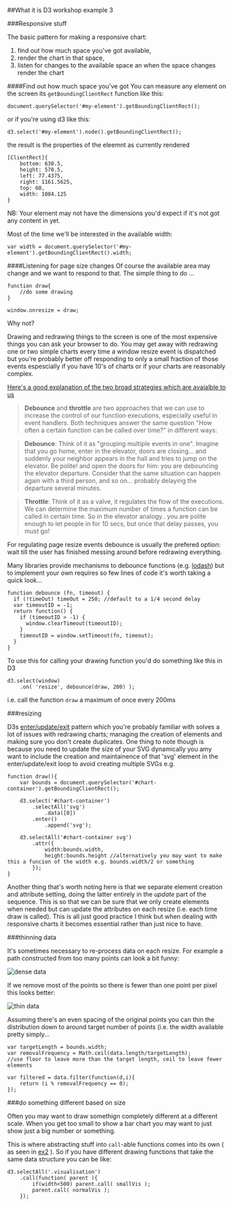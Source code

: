 ##What it is
D3 workshop example 3

###Responsive stuff

The basic pattern for making a responsive chart:
 1. find out how much space you've got available, 
 2. render the chart in that space,
 3. listen for changes to the available space an when the space changes render the chart

####Find out how much space you've got
You can measure any element on the screen its `getBoundingClientRect` function like this:

```
document.querySelector('#my-element').getBoundingClientRect();
```

or if you're using d3 like this:


``` 
d3.select('#my-element').node().getBoundingClientRect();
```

the result is the properties of the eleemnt as currently rendered

```
[ClientRect]{
	bottom: 630.5,
	height: 570.5,
	left: 77.4375,
	right: 1161.5625,
	top: 60,
	width: 1084.125
}
```

NB: Your element may not have the dimensions you'd expect if it's not got any content in yet.

Most of the time we'll be interested in the available width:

```
var width = document.querySelector('#my-element').getBoundingClientRect().width;
```

####Listening for page size changes
Of course the available area may change and we want to respond to that. The simple thing to do ...

```
function draw{
	//do some drawing
}

window.onresize = draw;
```

Why not? 

Drawing and redrawing things to the screen is one of the most expensive things you can ask your browser to do. You may get away with redrawing one or two simple charts every time a window resize event is dispatched but you're probably better off responding to only a small fraction of those events espescially if you have 10's of charts or if your charts are reasonably complex.

[Here's a good explanation of the two broad strategies which are avaialble to us](http://drupalmotion.com/article/debounce-and-throttle-visual-explanation)

>__Debounce__ and __throttle__ are two approaches that we can use to increase the control of our function executions, especially useful in event handlers.
Both techniques answer the same question "How often a certain function can be called over time?" in different ways:


>__Debounce__: Think of it as "grouping multiple events in one". Imagine that you go home, enter in the elevator, doors are closing... and suddenly your neighbor appears in the hall and tries to jump on the elevator. Be polite! and open the doors for him: you are debouncing the elevator departure. Consider that the same situation can happen again with a third person, and so on... probably delaying the departure several minutes.


>__Throttle__: Think of it as a valve, it regulates the flow of the executions. We can determine the maximum number of times a function can be called in certain time. So in the elevator analogy.. you are polite enough to let people in for 10 secs, but once that delay passes, you must go!

For regulating page resize events debounce is usually the prefered option: wait till the user has finished messing around before redrawing everything. 

Many libraries provide mechanisms to debounce functions (e.g. [lodash](https://lodash.com/docs#debounce)) but to implement your own requires so few lines of code it's worth taking a quick look... 

```
function debounce (fn, timeout) {
  if (!timeOut) timeOut = 250; //default to a 1/4 second delay
  var timeoutID = -1;
  return function() {
    if (timeoutID > -1) {
      window.clearTimeout(timeoutID);
    }
    timeoutID = window.setTimeout(fn, timeout);
  }
}
```

To use this for calling your drawing function you'd do something like
this in D3

```
d3.select(window)
	.on( 'resize', debounce(draw, 200) );
```

i.e. call the function ```draw``` a maximum of once every 200ms

###resizing

D3s <a href="http://bost.ocks.org/mike/join/">enter/update/exit</a> pattern which you're probably familiar with solves a lot of issues with redrawing charts; managing the creation of elements and making sure you don't create duplicates. One thing to note though is because you need to update the size of your SVG dynamically you amy want to include the creation and maintainence of that 'svg' element in  the enter/update/exit loop to avoid creating multiple SVGs e.g.

```
function draw(){
	var bounds = document.querySelector('#chart-container').getBoundingClientRect();

	d3.select('#chart-container')
		.selectAll('svg')
			.data([0])
		.enter()
			.append('svg');

	d3.selectAll('#chart-container svg')
		.attr({
			width:bounds.width,
			height:bounds.height //alternatively you may want to make this a funcion of the width e.g. bounds.width/2 or something 
		});
}

```

Another thing that's worth noting here is that we separate element creation and attribute setting, doing the latter entirely in the _update_ part of the sequence. This is so that we can be sure that we only create elements when needed but can update the attributes on each resize (i.e. each time draw is called). This is all just good practice I think but when dealing with responsive charts it becomes essential rather than just nice to have.

###thinning data

It's sometimes necessary to re-process data on each resize. For example a path constructed from too many points can look a bit funny:

![dense data](http://localhost:8000/dense.png) 

If we remove most of the points so there is fewer than one point per pixel this looks better: 

![thin data](http://localhost:8000/thinned.png)

Assuming there's an even spacing of the original points you can thin the distribution down to around target number of points (i.e. the width available pretty simply...

```
var targetLength = bounds.width;
var removalFrequency = Math.ceil(data.length/targetLength); 
//use floor to leave more than the target length, ceil to leave fewer elements

var filtered = data.filter(function(d,i){
	return (i % removalFrequency == 0);
});
```

###do something different based on size

Often you may want to draw somethign completely different at a different scale. When you get too small to show a bar chart you may want to just show just a big number or something.

This is where abstracting stuff into ```call```-able functions comes into its own ( as seen in [ex2](https://github.com/tomgp/FT-workshop-EX3) ). So if you have different drawing functions that take the same data structure you can be like:

```
d3.selectAll('.visualisation')
	.call(function( parent ){
		if(width<500) parent.call( smallVis );
		parent.call( normalVis );
	});
```
